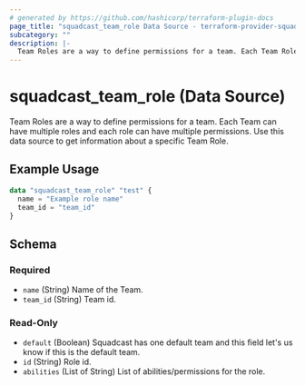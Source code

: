 ```yaml
---
# generated by https://github.com/hashicorp/terraform-plugin-docs
page_title: "squadcast_team_role Data Source - terraform-provider-squadcast"
subcategory: ""
description: |-
  Team Roles are a way to define permissions for a team. Each Team Role can be considered as a set of permissions that can be assigned to a user. Use this data source to get information about a specific Team Role.
---
```


# squadcast_team_role (Data Source)

Team Roles are a way to define permissions for a team. Each Team can have multiple roles and each role can have multiple permissions. Use this data source to get information about a specific Team Role.

## Example Usage

```terraform
data "squadcast_team_role" "test" {
  name = "Example role name"
  team_id = "team_id"
}
```

<!-- schema generated by tfplugindocs -->
## Schema

### Required

- `name` (String) Name of the Team.
- `team_id` (String) Team id.

### Read-Only

- `default` (Boolean) Squadcast has one default team and this field let's us know if this is the default team.
- `id` (String) Role id.
- `abilities` (List of String) List of abilities/permissions for the role.





